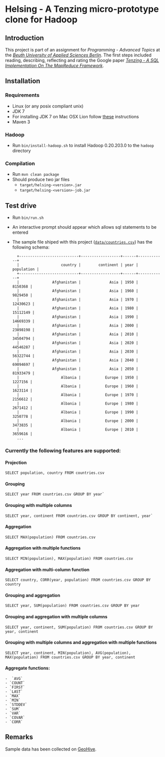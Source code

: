# Helsing - A Tenzing micro-prototype clone for Hadoop

## Introduction
This project is part of an assignment for *Programming - Advanced Topics* at the [*Beuth University of Applied Sciences Berlin*](http://www.beuth-hochschule.de/).
The first steps included reading, describing, reflecting and rating the Google paper
[*Tenzing - A SQL Implementation On The MapReduce Framework*](http://research.google.com/pubs/pub37200.html).

## Installation

### Requirements
- Linux (or any posix compliant unix)
- JDK 7
- For installing JDK 7 on Mac OSX Lion follow [these](http://code.google.com/p/openjdk-osx-build/) instructions
- Maven 3

### Hadoop
- Run `bin/install-hadoop.sh` to install Hadoop 0.20.203.0 to the `hadoop` directory

### Compilation
- Run `mvn clean package`
- Should produce two jar files
    - `target/helsing-<version>.jar`
    - `target/helsing-<version>-job.jar`

## Test drive
- Run `bin/run.sh`
- An interactive prompt should appear which allows sql statements to be entered
- The sample file shiped with this project ([`data/countries.csv`](https://github.com/whiskeysierra/helsing/blob/master/data/countries.csv)) has the following schema:

        +---------------------------+------------------+------+------------+
        |                   country |        continent | year | population |
        +---------------------------+------------------+------+------------+
        |               Afghanistan |             Asia | 1950 |    8150368 |
        |               Afghanistan |             Asia | 1960 |    9829450 |
        |               Afghanistan |             Asia | 1970 |   12430623 |
        |               Afghanistan |             Asia | 1980 |   15112149 |
        |               Afghanistan |             Asia | 1990 |   14669339 |
        |               Afghanistan |             Asia | 2000 |   23898198 |
        |               Afghanistan |             Asia | 2010 |   34504794 |
        |               Afghanistan |             Asia | 2020 |   44546287 |
        |               Afghanistan |             Asia | 2030 |   56322744 |
        |               Afghanistan |             Asia | 2040 |   69094697 |
        |               Afghanistan |             Asia | 2050 |   81933479 |
        |                   Albania |           Europe | 1950 |    1227156 |
        |                   Albania |           Europe | 1960 |    1623114 |
        |                   Albania |           Europe | 1970 |    2156612 |
        |                   Albania |           Europe | 1980 |    2671412 |
        |                   Albania |           Europe | 1990 |    3250778 |
        |                   Albania |           Europe | 2000 |    3473835 |
        |                   Albania |           Europe | 2010 |    3659616 |
        ...

### Currently the following features are supported:

#### Projection
    SELECT population, country FROM countries.csv

#### Grouping
    SELECT year FROM countries.csv GROUP BY year`

#### Grouping with multiple columns
    SELECT year, continent FROM countries.csv GROUP BY continent, year`
#### Aggregation
    SELECT MAX(population) FROM countries.csv
#### Aggregation with multiple functions
    SELECT MIN(population), MAX(population) FROM countries.csv
#### Aggregation with multi-column function
    SELECT country, CORR(year, population) FROM countries.csv GROUP BY country
#### Grouping and aggregation
    SELECT year, SUM(population) FROM countries.csv GROUP BY year
#### Grouping and aggregation with multiple columns
    SELECT year, continent, SUM(population) FROM countries.csv GROUP BY year, continent
#### Grouping with multiple columns and aggregation with multiple functions
    SELECT year, continent, MIN(population), AVG(population), MAX(population) FROM countries.csv GROUP BY year, continent
#### Aggregate functions:
    -  `AVG`
    - `COUNT`
    - `FIRST`
    - `LAST`
    - `MAX`
    - `MIN`
    - `STDDEV`
    - `SUM`
    - `VAR`
    - `COVAR`
    - `CORR`

## Remarks

Sample data has been collected on [GeoHive](http://www.geohive.com/).

